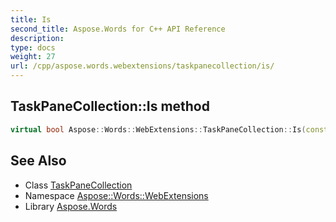 ```yaml
---
title: Is
second_title: Aspose.Words for C++ API Reference
description: 
type: docs
weight: 27
url: /cpp/aspose.words.webextensions/taskpanecollection/is/
---
```

## TaskPaneCollection::Is method




```cpp
virtual bool Aspose::Words::WebExtensions::TaskPaneCollection::Is(const System::TypeInfo &target) const override
```

## See Also

* Class [TaskPaneCollection](../)
* Namespace [Aspose::Words::WebExtensions](../../)
* Library [Aspose.Words](../../../)
